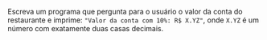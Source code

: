 Escreva um programa que pergunta para o usuário o valor da conta do restaurante e imprime: <code>"Valor da conta com 10%: R$ X.YZ"</code>, onde <code>X.YZ</code> é um número com exatamente duas casas decimais.